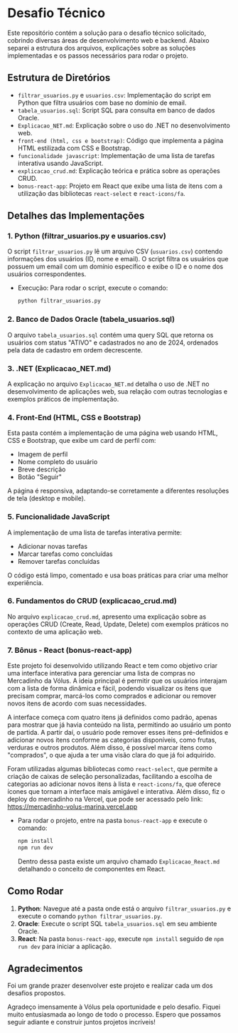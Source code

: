 # Desafio Técnico

Este repositório contém a solução para o desafio técnico solicitado, cobrindo diversas áreas de desenvolvimento web e backend. Abaixo separei a estrutura dos arquivos, explicações sobre as soluções implementadas e os passos necessários para rodar o projeto.

## Estrutura de Diretórios

- `filtrar_usuarios.py` e `usuarios.csv`: Implementação do script em Python que filtra usuários com base no domínio de email.
- `tabela_usuarios.sql`: Script SQL para consulta em banco de dados Oracle.
- `Explicacao_NET.md`: Explicação sobre o uso do .NET no desenvolvimento web.
- `front-end (html, css e bootstrap)`: Código que implementa a página HTML estilizada com CSS e Bootstrap.
- `funcionalidade javascript`: Implementação de uma lista de tarefas interativa usando JavaScript.
- `explicacao_crud.md`: Explicação teórica e prática sobre as operações CRUD.
- `bonus-react-app`: Projeto em React que exibe uma lista de itens com a utilização das bibliotecas `react-select` e `react-icons/fa`.

## Detalhes das Implementações

### 1. Python (filtrar_usuarios.py e usuarios.csv)

O script `filtrar_usuarios.py` lê um arquivo CSV (`usuarios.csv`) contendo informações dos usuários (ID, nome e email). O script filtra os usuários que possuem um email com um domínio específico e exibe o ID e o nome dos usuários correspondentes.

- Execução: Para rodar o script, execute o comando:
  ```bash
  python filtrar_usuarios.py
  ```

### 2. Banco de Dados Oracle (tabela_usuarios.sql)

O arquivo `tabela_usuarios.sql` contém uma query SQL que retorna os usuários com status "ATIVO" e cadastrados no ano de 2024, ordenados pela data de cadastro em ordem decrescente.

### 3. .NET (Explicacao_NET.md)

A explicação no arquivo `Explicacao_NET.md` detalha o uso de .NET no desenvolvimento de aplicações web, sua relação com outras tecnologias e exemplos práticos de implementação.

### 4. Front-End (HTML, CSS e Bootstrap)

Esta pasta contém a implementação de uma página web usando HTML, CSS e Bootstrap, que exibe um card de perfil com:

- Imagem de perfil
- Nome completo do usuário
- Breve descrição
- Botão "Seguir"

A página é responsiva, adaptando-se corretamente a diferentes resoluções de tela (desktop e mobile).

### 5. Funcionalidade JavaScript

A implementação de uma lista de tarefas interativa permite:

- Adicionar novas tarefas
- Marcar tarefas como concluídas
- Remover tarefas concluídas

O código está limpo, comentado e usa boas práticas para criar uma melhor experiência.

### 6. Fundamentos do CRUD (explicacao_crud.md)

No arquivo `explicacao_crud.md`, apresento uma explicação sobre as operações CRUD (Create, Read, Update, Delete) com exemplos práticos no contexto de uma aplicação web.

### 7. Bônus - React (bonus-react-app)

Este projeto foi desenvolvido utilizando React e tem como objetivo criar uma interface interativa para gerenciar uma lista de compras no Mercadinho da Vólus. A ideia principal é permitir que os usuários interajam com a lista de forma dinâmica e fácil, podendo visualizar os itens que precisam comprar, marcá-los como comprados e adicionar ou remover novos itens de acordo com suas necessidades.

A interface começa com quatro itens já definidos como padrão, apenas para mostrar que já havia conteúdo na lista, permitindo ao usuário um ponto de partida. A partir daí, o usuário pode remover esses itens pré-definidos e adicionar novos itens conforme as categorias disponíveis, como frutas, verduras e outros produtos. Além disso, é possível marcar itens como "comprados", o que ajuda a ter uma visão clara do que já foi adquirido.

Foram utilizadas algumas bibliotecas como `react-select`, que permite a criação de caixas de seleção personalizadas, facilitando a escolha de categorias ao adicionar novos itens à lista e `react-icons/fa`, que oferece ícones que tornam a interface mais amigável e interativa. Além disso, fiz o deploy do mercadinho na Vercel, que pode ser acessado pelo link: https://mercadinho-volus-marina.vercel.app

- Para rodar o projeto, entre na pasta `bonus-react-app` e execute o comando:
  ```bash
  npm install
  npm run dev
  ```

  Dentro dessa pasta existe um arquivo chamado `Explicacao_React.md` detalhando o conceito de componentes em React.

## Como Rodar

1. **Python**: Navegue até a pasta onde está o arquivo `filtrar_usuarios.py` e execute o comando `python filtrar_usuarios.py`.
2. **Oracle**: Execute o script SQL `tabela_usuarios.sql` em seu ambiente Oracle.
3. **React**: Na pasta `bonus-react-app`, execute `npm install` seguido de `npm run dev` para iniciar a aplicação.

## Agradecimentos

Foi um grande prazer desenvolver este projeto e realizar cada um dos desafios propostos.

Agradeço imensamente à Vólus pela oportunidade e pelo desafio. Fiquei muito entusiasmada ao longo de todo o processo. Espero que possamos seguir adiante e construir juntos projetos incríveis!
